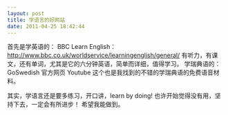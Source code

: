 ```yaml
---
layout: post
title: 学语言的好网站
date: 2011-04-25 18:42:44
---
```




首先是学英语的：
BBC Learn English：http://www.bbc.co.uk/worldservice/learningenglish/general/
有听力，有课文，还有单词，尤其是它的六分钟英语，简单而详细，值得学习。
学瑞典语的：
GoSwedish 官方网页 Youtube 
这个也是我找到的不错的学瑞典语的免费语音材料。

其实，学语言还是要多练习，开口讲，learn by doing!
也许开始觉得没有用，坚持下去，一定会有所进步！
希望我能做到。


